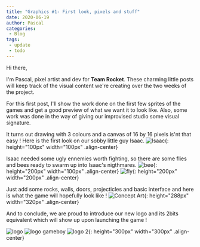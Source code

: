 ```yaml
---
title: "Graphics #1- First look, pixels and stuff"
date: 2020-06-19
author: Pascal
categories: 
 - Blog
tags:
 - update
 - todo
---
```


Hi there, 

I'm Pascal, pixel artist and dev for **Team Rocket**.
These charming little posts will keep track of the visual content we're creating over the two weeks of the project.

For this first post, I'll show the work done on the first few sprites of the games and get a good preview of what we want it to look like.
Also, some work was done in the way of giving our improvised studio some visual signature.


It turns out drawing with 3 colours and a canvas of 16 by 16 pixels is'nt that easy !
Here is the first look on our sobby little guy Isaac.
![Isaac](../../assets/images/graphics1/isaac.png){: height="100px" width="100px" .align-center}

Isaac needed some ugly ennemies worth fighting, so there are some flies and bees ready to swarm up into Isaac's nigthmares.
![bee](../../assets/images/graphics1/big_bee.gif){: height="200px" width="100px" .align-center}
![fly](../../assets/images/graphics1/fly.gif){: height="200px" width="200px" .align-center}

Just add some rocks, walls, doors, projecticles and basic interface and here is what the game will hopefully look like !
![Concept Art](../../assets/images/graphics1/tests_isaac.png){: height="288px" width="320px" .align-center}

And to conclude, we are proud to introduce our new logo and its 2bits equivalent which will show up upon launching the game !

![logo](../../assets/images/graphics1/logo_anime.gif)
![logo gameboy](../../assets/images/graphics1/logo_anime_gameboy.gif)
![logo 2](../../assets/images/graphics1/logo_2.gif){: height="300px" width="300px" .align-center}

